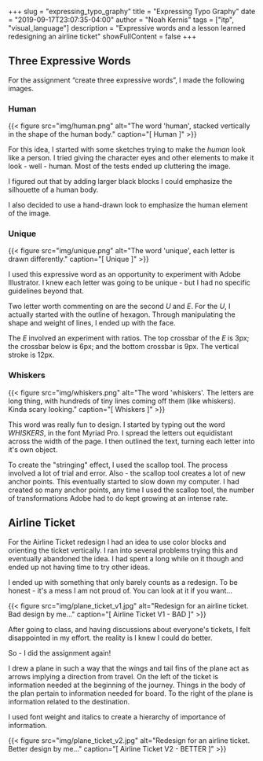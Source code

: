 +++
slug = "expressing_typo_graphy"
title = "Expressing Typo Graphy"
date = "2019-09-17T23:07:35-04:00"
author = "Noah Kernis"
tags = ["itp", "visual_language"]
description = "Expressive words and a lesson learned redesigning an airline ticket"
showFullContent = false
+++

## Three Expressive Words

For the assignment “create three expressive words”, I made the following images. 

### Human

{{< figure src="img/human.png" alt="The word 'human', stacked vertically in the shape of the human body." caption="[ Human ]" >}}

For this idea, I started with some sketches trying to make the *human* look like a person. I tried giving the character eyes and other elements to make it look - well - human. Most of the tests ended up cluttering the image. 

I figured out that by adding larger black blocks I could emphasize the silhouette of a human body. 

I also decided to use a hand-drawn look to emphasize the human element of the image.

### Unique

{{< figure src="img/unique.png" alt="The word 'unique', each letter is drawn differently." caption="[ Unique ]" >}}

I used this expressive word as an opportunity to experiment with Adobe Illustrator. I knew each letter was going to be unique - but I had no specific guidelines beyond that. 

Two letter worth commenting on are the second *U* and *E*. For the *U*, I actually started with the outline of hexagon. Through manipulating the shape and weight of lines, I ended up with the face. 

The *E* involved an experiment with ratios. The top crossbar of the *E* is 3px; the crossbar below is 6px; and the bottom crossbar is 9px. The vertical stroke is 12px.

### Whiskers

{{< figure src="img/whiskers.png" alt="The word 'whiskers'. The letters are long thing, with hundreds of tiny lines coming off them (like whiskers). Kinda scary looking." caption="[ Whiskers ]" >}}

This word was really fun to design. I started by typing out the word *WHISKERS*, in the font Myriad Pro. I spread the letters out equidistant across the width of the page. I then outlined the text, turning each letter into it's own object.

To create the "stringing" effect, I used the scallop tool. The process involved a lot of trial and error. Also - the scallop tool creates a lot of new anchor points. This eventually started to slow down my computer. I had created so many anchor points, any time I used the scallop tool, the number of transformations Adobe had to do kept growing at an intense rate.

## Airline Ticket

For the Airline Ticket redesign I had an idea to use color blocks and orienting the ticket vertically. I ran into several problems trying this and eventually abandoned the idea. I had spent a long while on it though and ended up not having time to try other ideas. 

I ended up with something that only barely counts as a redesign. To be honest - it's a mess I am not proud of. You can look at it if you want...

{{< figure src="img/plane_ticket_v1.jpg" alt="Redesign for an airline ticket. Bad design by me..." caption="[ Airline Ticket V1 - BAD ]" >}}

After going to class, and having discussions about everyone's tickets, I felt disappointed in my effort. the reality is I knew I could do better.

So - I did the assignment again! 

I drew a plane in such a way that the wings and tail fins of the plane act as arrows implying a direction from travel. On the left of the ticket is information needed at the beginning of the journey. Things in the body of the plan pertain to information needed for board. To the right of the plane is information related to the destination. 

I used font weight and italics to create a hierarchy of importance of information. 

{{< figure src="img/plane_ticket_v2.jpg" alt="Redesign for an airline ticket. Better design by me..." caption="[ Airline Ticket V2 - BETTER ]" >}}
